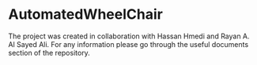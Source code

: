 # AutomatedWheelChair
The project was created in collaboration with Hassan Hmedi and Rayan A. Al Sayed Ali. For any information please go through the useful documents section of the repository.  